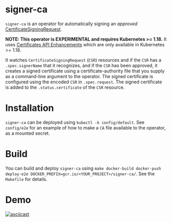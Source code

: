 # signer-ca

`signer-ca` is an operator for automatically signing an *approved* [CertificateSigningRequest](https://kubernetes.io/docs/tasks/tls/managing-tls-in-a-cluster/#create-a-certificate-signing-request-object-to-send-to-the-kubernetes-api).

**NOTE: This operator is EXPERIMENTAL and requires Kubernetes >= 1.18.** It uses [Certificates API Enhancements](https://github.com/kubernetes/enhancements/blob/master/keps/sig-auth/20190607-certificates-api.md) which are only available in Kubernetes >= 1.18.

It watches `CertificateSigningRequest` (`CSR`) resources and if the `CSR` has a `.spec.signerName` that it recognizes,
and if the `CSR` has been approved,
it creates a signed certificate using a certificate-authority file that you supply as a command-line argument to the operator.
The signed certificate is configured using the encoded `CSR` in `.spec.request`.
The signed certificate is added to the `.status.certificate` of the `CSR` resource.

# Installation

`signer-ca` can be deployed using `kubectl -k config/default`.
See `config/e2e` for an example of how to make a `CA` file available to the operator, as a mounted secret.

# Build

You can build and deploy `signer-ca` using `make docker-build docker-push deploy-e2e DOCKER_PREFIX=gcr.io/<YOUR_PROJECT>/signer-ca/`.
See the `Makefile` for details.

# Demo

[![asciicast](https://asciinema.org/a/AxiLAeM8OUO6hXkRqGp4Z69N6.svg)](https://asciinema.org/a/AxiLAeM8OUO6hXkRqGp4Z69N6)
